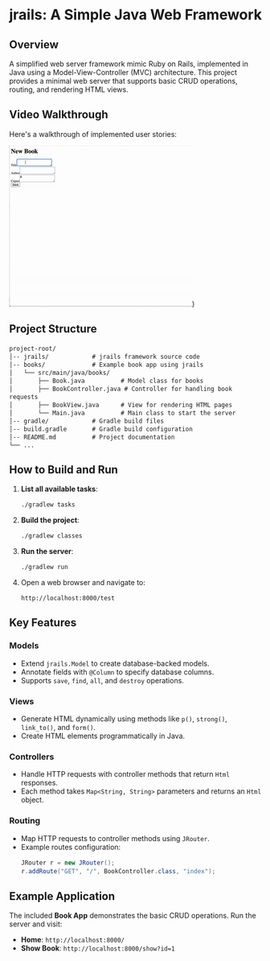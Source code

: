 # jrails: A Simple Java Web Framework

## Overview

A simplified web server framework mimic Ruby on Rails, implemented in Java using a Model-View-Controller (MVC) architecture. This project provides a minimal web server that supports basic CRUD operations, routing, and rendering HTML views.

## Video Walkthrough

Here's a walkthrough of implemented user stories:

![Local GIF](./ScreenRecording2024-12-18at12.33.19PM-ezgif.com-video-to-gif-converter.gif))

## Project Structure

```
project-root/
│-- jrails/            # jrails framework source code
│-- books/             # Example book app using jrails
│   └── src/main/java/books/
│       ├── Book.java          # Model class for books
│       ├── BookController.java # Controller for handling book requests
│       ├── BookView.java      # View for rendering HTML pages
│       └── Main.java          # Main class to start the server
│-- gradle/            # Gradle build files
│-- build.gradle       # Gradle build configuration
│-- README.md          # Project documentation
└── ...
```

## How to Build and Run

1. **List all available tasks**:
   ```bash
   ./gradlew tasks
   ```

2. **Build the project**:
   ```bash
   ./gradlew classes
   ```

3. **Run the server**:
   ```bash
   ./gradlew run
   ```

4. Open a web browser and navigate to:
   ```
   http://localhost:8000/test
   ```

## Key Features

### Models
- Extend `jrails.Model` to create database-backed models.
- Annotate fields with `@Column` to specify database columns.
- Supports `save`, `find`, `all`, and `destroy` operations.

### Views
- Generate HTML dynamically using methods like `p()`, `strong()`, `link_to()`, and `form()`.
- Create HTML elements programmatically in Java.

### Controllers
- Handle HTTP requests with controller methods that return `Html` responses.
- Each method takes `Map<String, String>` parameters and returns an `Html` object.

### Routing
- Map HTTP requests to controller methods using `JRouter`.
- Example routes configuration:
  ```java
  JRouter r = new JRouter();
  r.addRoute("GET", "/", BookController.class, "index");
  ```

## Example Application

The included **Book App** demonstrates the basic CRUD operations. Run the server and visit:

- **Home**: `http://localhost:8000/`
- **Show Book**: `http://localhost:8000/show?id=1`
